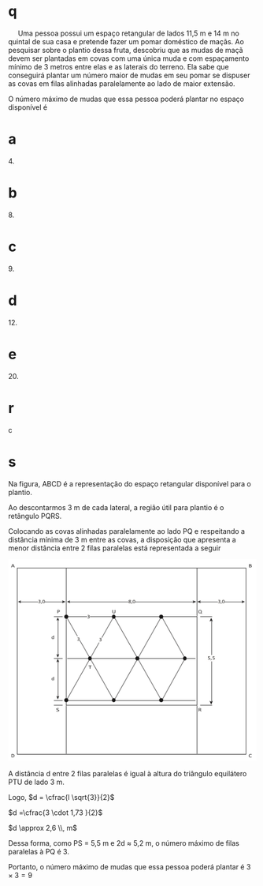 # q
     Uma pessoa possui um espaço retangular de lados 11,5 m e 14 m no quintal de sua casa e pretende fazer um pomar doméstico de maçãs. Ao pesquisar sobre o plantio dessa fruta, descobriu que as mudas de maçã devem ser plantadas em covas com uma única muda e com espaçamento mínimo de 3 metros entre elas e as laterais do terreno. Ela sabe que conseguirá plantar um número maior de mudas em seu pomar se dispuser as covas em filas alinhadas paralelamente ao lado de maior extensão.

O número máximo de mudas que essa pessoa poderá plantar no espaço disponível é

# a
4\.

# b
8\.

# c
9\.

# d
12\.

# e
20\.

# r
c

# s
Na figura, ABCD é a representação do espaço retangular disponível para o plantio.

Ao descontarmos 3 m de cada lateral, a região útil para plantio é o retângulo PQRS.

Colocando as covas alinhadas paralelamente ao lado PQ e respeitando a distância mínima de 3 m entre as covas, a disposição que apresenta a menor distância entre 2 filas paralelas está representada a seguir

![](8d16d1de-3457-c47a-6b95-302544cee5d3.png)

A distância d entre 2 filas paralelas é igual à altura do triângulo equilátero PTU de lado 3 m.

Logo, $d = \cfrac{l \sqrt{3}}{2}$ 

$d =\cfrac{3 \cdot 1,73 }{2}$

$d \approx 2,6 \\, m$

Dessa forma, como PS = 5,5 m e 2d $\approx$ 5,2 m, o número máximo de filas paralelas à PQ é 3.

Portanto, o número máximo de mudas que essa pessoa poderá plantar é $3 \times 3 = 9$
